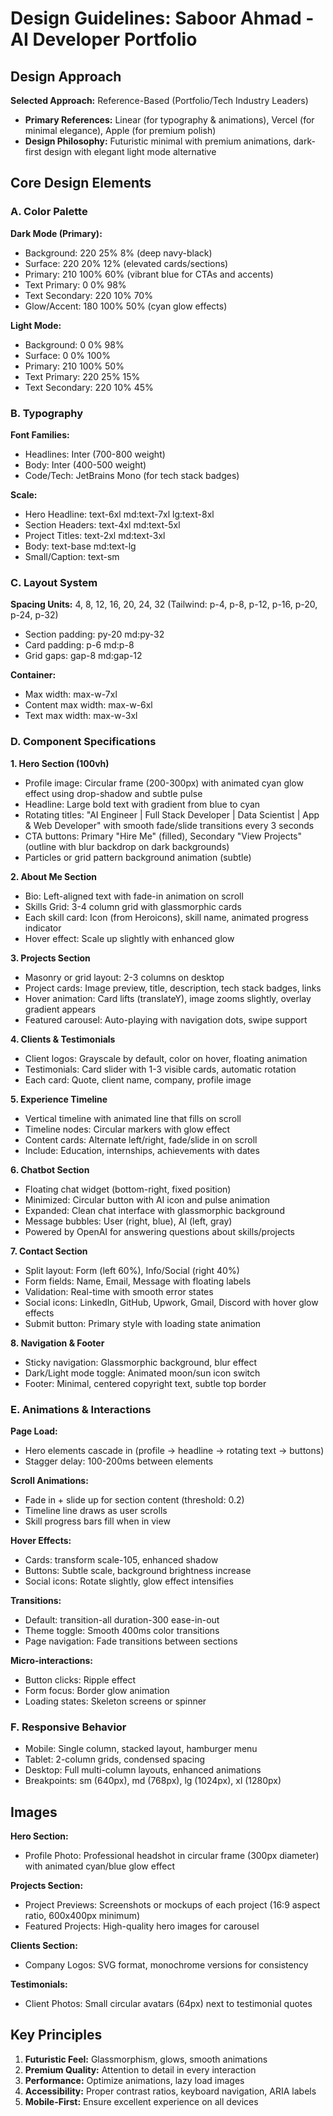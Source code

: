 # Design Guidelines: Saboor Ahmad - AI Developer Portfolio

## Design Approach

**Selected Approach:** Reference-Based (Portfolio/Tech Industry Leaders)
- **Primary References:** Linear (for typography & animations), Vercel (for minimal elegance), Apple (for premium polish)
- **Design Philosophy:** Futuristic minimal with premium animations, dark-first design with elegant light mode alternative

## Core Design Elements

### A. Color Palette

**Dark Mode (Primary):**
- Background: 220 25% 8% (deep navy-black)
- Surface: 220 20% 12% (elevated cards/sections)
- Primary: 210 100% 60% (vibrant blue for CTAs and accents)
- Text Primary: 0 0% 98%
- Text Secondary: 220 10% 70%
- Glow/Accent: 180 100% 50% (cyan glow effects)

**Light Mode:**
- Background: 0 0% 98%
- Surface: 0 0% 100%
- Primary: 210 100% 50%
- Text Primary: 220 25% 15%
- Text Secondary: 220 10% 45%

### B. Typography

**Font Families:**
- Headlines: Inter (700-800 weight)
- Body: Inter (400-500 weight)
- Code/Tech: JetBrains Mono (for tech stack badges)

**Scale:**
- Hero Headline: text-6xl md:text-7xl lg:text-8xl
- Section Headers: text-4xl md:text-5xl
- Project Titles: text-2xl md:text-3xl
- Body: text-base md:text-lg
- Small/Caption: text-sm

### C. Layout System

**Spacing Units:** 4, 8, 12, 16, 20, 24, 32 (Tailwind: p-4, p-8, p-12, p-16, p-20, p-24, p-32)
- Section padding: py-20 md:py-32
- Card padding: p-6 md:p-8
- Grid gaps: gap-8 md:gap-12

**Container:**
- Max width: max-w-7xl
- Content max width: max-w-6xl
- Text max width: max-w-3xl

### D. Component Specifications

**1. Hero Section (100vh)**
- Profile image: Circular frame (200-300px) with animated cyan glow effect using drop-shadow and subtle pulse
- Headline: Large bold text with gradient from blue to cyan
- Rotating titles: "AI Engineer | Full Stack Developer | Data Scientist | App & Web Developer" with smooth fade/slide transitions every 3 seconds
- CTA buttons: Primary "Hire Me" (filled), Secondary "View Projects" (outline with blur backdrop on dark backgrounds)
- Particles or grid pattern background animation (subtle)

**2. About Me Section**
- Bio: Left-aligned text with fade-in animation on scroll
- Skills Grid: 3-4 column grid with glassmorphic cards
- Each skill card: Icon (from Heroicons), skill name, animated progress indicator
- Hover effect: Scale up slightly with enhanced glow

**3. Projects Section**
- Masonry or grid layout: 2-3 columns on desktop
- Project cards: Image preview, title, description, tech stack badges, links
- Hover animation: Card lifts (translateY), image zooms slightly, overlay gradient appears
- Featured carousel: Auto-playing with navigation dots, swipe support

**4. Clients & Testimonials**
- Client logos: Grayscale by default, color on hover, floating animation
- Testimonials: Card slider with 1-3 visible cards, automatic rotation
- Each card: Quote, client name, company, profile image

**5. Experience Timeline**
- Vertical timeline with animated line that fills on scroll
- Timeline nodes: Circular markers with glow effect
- Content cards: Alternate left/right, fade/slide in on scroll
- Include: Education, internships, achievements with dates

**6. Chatbot Section**
- Floating chat widget (bottom-right, fixed position)
- Minimized: Circular button with AI icon and pulse animation
- Expanded: Clean chat interface with glassmorphic background
- Message bubbles: User (right, blue), AI (left, gray)
- Powered by OpenAI for answering questions about skills/projects

**7. Contact Section**
- Split layout: Form (left 60%), Info/Social (right 40%)
- Form fields: Name, Email, Message with floating labels
- Validation: Real-time with smooth error states
- Social icons: LinkedIn, GitHub, Upwork, Gmail, Discord with hover glow effects
- Submit button: Primary style with loading state animation

**8. Navigation & Footer**
- Sticky navigation: Glassmorphic background, blur effect
- Dark/Light mode toggle: Animated moon/sun icon switch
- Footer: Minimal, centered copyright text, subtle top border

### E. Animations & Interactions

**Page Load:**
- Hero elements cascade in (profile → headline → rotating text → buttons)
- Stagger delay: 100-200ms between elements

**Scroll Animations:**
- Fade in + slide up for section content (threshold: 0.2)
- Timeline line draws as user scrolls
- Skill progress bars fill when in view

**Hover Effects:**
- Cards: transform scale-105, enhanced shadow
- Buttons: Subtle scale, background brightness increase
- Social icons: Rotate slightly, glow effect intensifies

**Transitions:**
- Default: transition-all duration-300 ease-in-out
- Theme toggle: Smooth 400ms color transitions
- Page navigation: Fade transitions between sections

**Micro-interactions:**
- Button clicks: Ripple effect
- Form focus: Border glow animation
- Loading states: Skeleton screens or spinner

### F. Responsive Behavior

- Mobile: Single column, stacked layout, hamburger menu
- Tablet: 2-column grids, condensed spacing
- Desktop: Full multi-column layouts, enhanced animations
- Breakpoints: sm (640px), md (768px), lg (1024px), xl (1280px)

## Images

**Hero Section:**
- Profile Photo: Professional headshot in circular frame (300px diameter) with animated cyan/blue glow effect

**Projects Section:**
- Project Previews: Screenshots or mockups of each project (16:9 aspect ratio, 600x400px minimum)
- Featured Projects: High-quality hero images for carousel

**Clients Section:**
- Company Logos: SVG format, monochrome versions for consistency

**Testimonials:**
- Client Photos: Small circular avatars (64px) next to testimonial quotes

## Key Principles

1. **Futuristic Feel:** Glassmorphism, glows, smooth animations
2. **Premium Quality:** Attention to detail in every interaction
3. **Performance:** Optimize animations, lazy load images
4. **Accessibility:** Proper contrast ratios, keyboard navigation, ARIA labels
5. **Mobile-First:** Ensure excellent experience on all devices